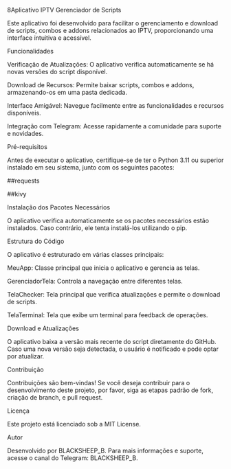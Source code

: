 8Aplicativo IPTV Gerenciador de Scripts

Este aplicativo foi desenvolvido para facilitar o gerenciamento e download de scripts, combos e addons relacionados ao IPTV, proporcionando uma interface intuitiva e acessível.

Funcionalidades

Verificação de Atualizações: O aplicativo verifica automaticamente se há novas versões do script disponível.

Download de Recursos: Permite baixar scripts, combos e addons, armazenando-os em uma pasta dedicada.

Interface Amigável: Navegue facilmente entre as funcionalidades e recursos disponíveis.

Integração com Telegram: Acesse rapidamente a comunidade para suporte e novidades.


Pré-requisitos

Antes de executar o aplicativo, certifique-se de ter o Python 3.11 ou superior instalado em seu sistema, junto com os seguintes pacotes:

##requests

##kivy


Instalação dos Pacotes Necessários

O aplicativo verifica automaticamente se os pacotes necessários estão instalados. Caso contrário, ele tenta instalá-los utilizando o pip.

Estrutura do Código

O aplicativo é estruturado em várias classes principais:

MeuApp: Classe principal que inicia o aplicativo e gerencia as telas.

GerenciadorTela: Controla a navegação entre diferentes telas.

TelaChecker: Tela principal que verifica atualizações e permite o download de scripts.

TelaTerminal: Tela que exibe um terminal para feedback de operações.


Download e Atualizações

O aplicativo baixa a versão mais recente do script diretamente do GitHub. Caso uma nova versão seja detectada, o usuário é notificado e pode optar por atualizar.

Contribuição

Contribuições são bem-vindas! Se você deseja contribuir para o desenvolvimento deste projeto, por favor, siga as etapas padrão de fork, criação de branch, e pull request.

Licença

Este projeto está licenciado sob a MIT License.

Autor

Desenvolvido por BLACKSHEEP_B. Para mais informações e suporte, acesse o canal do Telegram: BLACKSHEEP_B.

